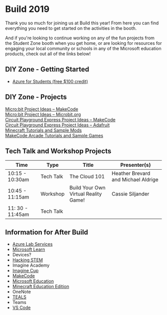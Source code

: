 # Build 2019 
Thank you so much for joining us at Build this year! From here you can find everything you need to get started on the activities in the booth. 

And if you're looking to continue working on any of the fun projects from
the Student Zone booth when you get home, or are looking for resources for engaging your local community or schools in any of the Microsoft
education products, check out all of the links below!

## DIY Zone - Getting Started
- [Azure for Students (free $100 credit)](https://azure.microsoft.com/free/students/?WT.mc_id=build2019studentoffer)

## DIY Zone - Projects
[Micro:bit Project Ideas – MakeCode ](https://makecode.microbit.org/)  
[Micro:bit Project Ideas – Microbit.org ](https://microbit.org/ideas/)  
[Circuit Playground Express Project Ideas – MakeCode ](https://makecode.adafruit.com/)  
[Circuit Playground Express Project Ideas – Adafruit ](https://learn.adafruit.com/category/express)  
[Minecraft Tutorials and Sample Mods ](https://minecraft.makecode.com/)  
[MakeCode Arcade Tutorials and Sample Games ](https://arcade.makecode.com/)

## Tech Talk and Workshop Projects
| Time | Type | Title | Presenter(s) |
| ---------------- | --------- | ------------- | ------ |
| 10:15 - 10:30am  | Tech Talk | The Cloud 101 | Heather Brevard and Michael Aldrige |
| 10:45 - 11:15am  | Workshop  | Build Your Own Virtual Reality Game! | Cassie Siljander |
| 11: 30 - 11:45am | Tech Talk | 

## Information for After Build
- [Azure Lab Services](https://azure.microsoft.com/services/lab-services/?WT.mc_id=jrdevdays-build2019-cxa)
- [Microsoft Learn](https://docs.microsoft.com/learn/?WT.mc_id=jrdevdays-build2019-cxa)
- Devices?
- [Hacking STEM](https://www.microsoft.com/education/education-workshop/default.aspx)
- Imagine Academy
- [Imagine Cup](https://imaginecup.microsoft.com/Events?id=0)
- [MakeCode](https://www.microsoft.com/makecode?rtc=1)
- [Microsoft Education](https://www.microsoft.com/education)
- [Minecraft Education Edition](https://education.minecraft.net/)
- OneNote
- [TEALS](http://tealsk12.org/)
- Teams
- [VS Code](https://code.visualstudio.com/)

